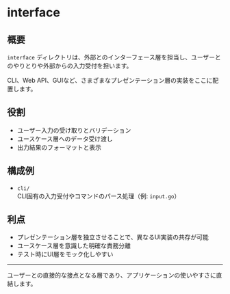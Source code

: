 # interface

## 概要

`interface` ディレクトリは、外部とのインターフェース層を担当し、ユーザーとのやりとりや外部からの入力受付を担います。

CLI、Web API、GUIなど、さまざまなプレゼンテーション層の実装をここに配置します。

## 役割

- ユーザー入力の受け取りとバリデーション  
- ユースケース層へのデータ受け渡し  
- 出力結果のフォーマットと表示

## 構成例

- `cli/`  
  CLI固有の入力受付やコマンドのパース処理（例: `input.go`）

## 利点

- プレゼンテーション層を独立させることで、異なるUI実装の共存が可能  
- ユースケース層を意識した明確な責務分離  
- テスト時にUI層をモック化しやすい

---

ユーザーとの直接的な接点となる層であり、アプリケーションの使いやすさに直結します。
